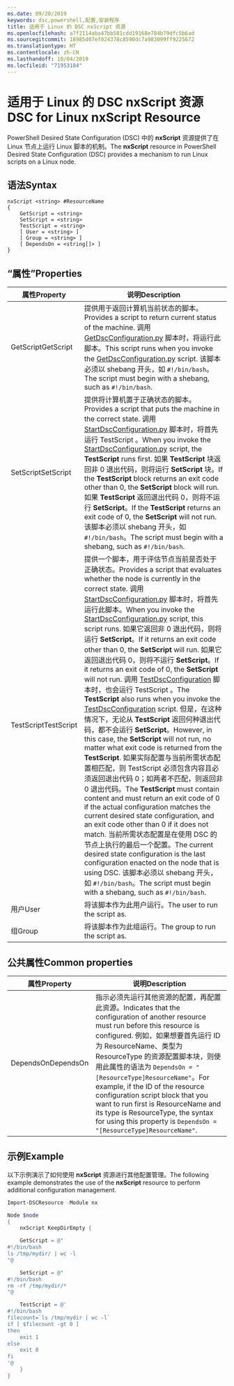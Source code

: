 ```yaml
---
ms.date: 09/20/2019
keywords: dsc,powershell,配置,安装程序
title: 适用于 Linux 的 DSC nxScript 资源
ms.openlocfilehash: a7f2114aba47bb581cdd19168e784b79dfc5b6ad
ms.sourcegitcommit: 18985d07ef024378c8590dc7a983099ff9225672
ms.translationtype: HT
ms.contentlocale: zh-CN
ms.lasthandoff: 10/04/2019
ms.locfileid: "71953184"
---
```

# <a name="dsc-for-linux-nxscript-resource"></a><span data-ttu-id="6d70e-103">适用于 Linux 的 DSC nxScript 资源</span><span class="sxs-lookup"><span data-stu-id="6d70e-103">DSC for Linux nxScript Resource</span></span>

<span data-ttu-id="6d70e-104">PowerShell Desired State Configuration (DSC) 中的 **nxScript** 资源提供了在 Linux 节点上运行 Linux 脚本的机制。</span><span class="sxs-lookup"><span data-stu-id="6d70e-104">The **nxScript** resource in PowerShell Desired State Configuration (DSC) provides a mechanism to run Linux scripts on a Linux node.</span></span>

## <a name="syntax"></a><span data-ttu-id="6d70e-105">语法</span><span class="sxs-lookup"><span data-stu-id="6d70e-105">Syntax</span></span>

```Syntax
nxScript <string> #ResourceName
{
    GetScript = <string>
    SetScript = <string>
    TestScript = <string>
    [ User = <string> ]
    [ Group = <string> ]
    [ DependsOn = <string[]> ]
}
```

## <a name="properties"></a><span data-ttu-id="6d70e-106">“属性”</span><span class="sxs-lookup"><span data-stu-id="6d70e-106">Properties</span></span>

|<span data-ttu-id="6d70e-107">属性</span><span class="sxs-lookup"><span data-stu-id="6d70e-107">Property</span></span> |<span data-ttu-id="6d70e-108">说明</span><span class="sxs-lookup"><span data-stu-id="6d70e-108">Description</span></span> |
|---|---|
|<span data-ttu-id="6d70e-109">GetScript</span><span class="sxs-lookup"><span data-stu-id="6d70e-109">GetScript</span></span> |<span data-ttu-id="6d70e-110">提供用于返回计算机当前状态的脚本。</span><span class="sxs-lookup"><span data-stu-id="6d70e-110">Provides a script to return current status of the machine.</span></span> <span data-ttu-id="6d70e-111">调用 [GetDscConfiguration.py](https://github.com/Microsoft/PowerShell-DSC-for-Linux#performing-dsc-operations-from-the-linux-computer) 脚本时，将运行此脚本。</span><span class="sxs-lookup"><span data-stu-id="6d70e-111">This script runs when you invoke the [GetDscConfiguration.py](https://github.com/Microsoft/PowerShell-DSC-for-Linux#performing-dsc-operations-from-the-linux-computer) script.</span></span> <span data-ttu-id="6d70e-112">该脚本必须以 shebang 开头，如 `#!/bin/bash`。</span><span class="sxs-lookup"><span data-stu-id="6d70e-112">The script must begin with a shebang, such as `#!/bin/bash`.</span></span> |
|<span data-ttu-id="6d70e-113">SetScript</span><span class="sxs-lookup"><span data-stu-id="6d70e-113">SetScript</span></span> |<span data-ttu-id="6d70e-114">提供将计算机置于正确状态的脚本。</span><span class="sxs-lookup"><span data-stu-id="6d70e-114">Provides a script that puts the machine in the correct state.</span></span> <span data-ttu-id="6d70e-115">调用 [StartDscConfiguration.py](https://github.com/Microsoft/PowerShell-DSC-for-Linux#performing-dsc-operations-from-the-linux-computer) 脚本时，将首先运行 TestScript  。</span><span class="sxs-lookup"><span data-stu-id="6d70e-115">When you invoke the [StartDscConfiguration.py](https://github.com/Microsoft/PowerShell-DSC-for-Linux#performing-dsc-operations-from-the-linux-computer) script, the **TestScript** runs first.</span></span> <span data-ttu-id="6d70e-116">如果 **TestScript** 块返回非 0 退出代码，则将运行 **SetScript** 块。</span><span class="sxs-lookup"><span data-stu-id="6d70e-116">If the **TestScript** block returns an exit code other than 0, the **SetScript** block will run.</span></span> <span data-ttu-id="6d70e-117">如果 **TestScript** 返回退出代码 0，则将不运行 **SetScript**。</span><span class="sxs-lookup"><span data-stu-id="6d70e-117">If the **TestScript** returns an exit code of 0, the **SetScript** will not run.</span></span> <span data-ttu-id="6d70e-118">该脚本必须以 shebang 开头，如 `#!/bin/bash`。</span><span class="sxs-lookup"><span data-stu-id="6d70e-118">The script must begin with a shebang, such as `#!/bin/bash`.</span></span> |
|<span data-ttu-id="6d70e-119">TestScript</span><span class="sxs-lookup"><span data-stu-id="6d70e-119">TestScript</span></span> |<span data-ttu-id="6d70e-120">提供一个脚本，用于评估节点当前是否处于正确状态。</span><span class="sxs-lookup"><span data-stu-id="6d70e-120">Provides a script that evaluates whether the node is currently in the correct state.</span></span> <span data-ttu-id="6d70e-121">调用 [StartDscConfiguration.py](https://github.com/Microsoft/PowerShell-DSC-for-Linux#performing-dsc-operations-from-the-linux-computer) 脚本时，将首先运行此脚本。</span><span class="sxs-lookup"><span data-stu-id="6d70e-121">When you invoke the [StartDscConfiguration.py](https://github.com/Microsoft/PowerShell-DSC-for-Linux#performing-dsc-operations-from-the-linux-computer) script, this script runs.</span></span> <span data-ttu-id="6d70e-122">如果它返回非 0 退出代码，则将运行 **SetScript**。</span><span class="sxs-lookup"><span data-stu-id="6d70e-122">If it returns an exit code other than 0, the **SetScript** will run.</span></span> <span data-ttu-id="6d70e-123">如果它返回退出代码 0，则将不运行 **SetScript**。</span><span class="sxs-lookup"><span data-stu-id="6d70e-123">If it returns an exit code of 0, the **SetScript** will not run.</span></span> <span data-ttu-id="6d70e-124">调用 [TestDscConfiguration](https://github.com/Microsoft/PowerShell-DSC-for-Linux#performing-dsc-operations-from-the-linux-computer) 脚本时，也会运行 TestScript  。</span><span class="sxs-lookup"><span data-stu-id="6d70e-124">The **TestScript** also runs when you invoke the [TestDscConfiguration](https://github.com/Microsoft/PowerShell-DSC-for-Linux#performing-dsc-operations-from-the-linux-computer) script.</span></span> <span data-ttu-id="6d70e-125">但是，在这种情况下，无论从 **TestScript** 返回何种退出代码，都不会运行 **SetScript**。</span><span class="sxs-lookup"><span data-stu-id="6d70e-125">However, in this case, the **SetScript** will not run, no matter what exit code is returned from the **TestScript**.</span></span> <span data-ttu-id="6d70e-126">如果实际配置与当前所需状态配置相匹配，则 TestScript  必须包含内容且必须返回退出代码 0；如两者不匹配，则返回非 0 退出代码。</span><span class="sxs-lookup"><span data-stu-id="6d70e-126">The **TestScript** must contain content and must return an exit code of 0 if the actual configuration matches the current desired state configuration, and an exit code other than 0 if it does not match.</span></span> <span data-ttu-id="6d70e-127">当前所需状态配置是在使用 DSC 的节点上执行的最后一个配置。</span><span class="sxs-lookup"><span data-stu-id="6d70e-127">The current desired state configuration is the last configuration enacted on the node that is using DSC.</span></span> <span data-ttu-id="6d70e-128">该脚本必须以 shebang 开头，如 `#!/bin/bash`。</span><span class="sxs-lookup"><span data-stu-id="6d70e-128">The script must begin with a shebang, such as `#!/bin/bash`.</span></span> |
|<span data-ttu-id="6d70e-129">用户</span><span class="sxs-lookup"><span data-stu-id="6d70e-129">User</span></span> |<span data-ttu-id="6d70e-130">将该脚本作为此用户运行。</span><span class="sxs-lookup"><span data-stu-id="6d70e-130">The user to run the script as.</span></span> |
|<span data-ttu-id="6d70e-131">组</span><span class="sxs-lookup"><span data-stu-id="6d70e-131">Group</span></span> |<span data-ttu-id="6d70e-132">将该脚本作为此组运行。</span><span class="sxs-lookup"><span data-stu-id="6d70e-132">The group to run the script as.</span></span> |

## <a name="common-properties"></a><span data-ttu-id="6d70e-133">公共属性</span><span class="sxs-lookup"><span data-stu-id="6d70e-133">Common properties</span></span>

|<span data-ttu-id="6d70e-134">属性</span><span class="sxs-lookup"><span data-stu-id="6d70e-134">Property</span></span> |<span data-ttu-id="6d70e-135">说明</span><span class="sxs-lookup"><span data-stu-id="6d70e-135">Description</span></span> |
|---|---|
|<span data-ttu-id="6d70e-136">DependsOn</span><span class="sxs-lookup"><span data-stu-id="6d70e-136">DependsOn</span></span> |<span data-ttu-id="6d70e-137">指示必须先运行其他资源的配置，再配置此资源。</span><span class="sxs-lookup"><span data-stu-id="6d70e-137">Indicates that the configuration of another resource must run before this resource is configured.</span></span> <span data-ttu-id="6d70e-138">例如，如果想要首先运行 ID 为 ResourceName、类型为 ResourceType 的资源配置脚本块，则使用此属性的语法为 `DependsOn = "[ResourceType]ResourceName"`。</span><span class="sxs-lookup"><span data-stu-id="6d70e-138">For example, if the ID of the resource configuration script block that you want to run first is ResourceName and its type is ResourceType, the syntax for using this property is `DependsOn = "[ResourceType]ResourceName"`.</span></span> |

## <a name="example"></a><span data-ttu-id="6d70e-139">示例</span><span class="sxs-lookup"><span data-stu-id="6d70e-139">Example</span></span>

<span data-ttu-id="6d70e-140">以下示例演示了如何使用 **nxScript** 资源进行其他配置管理。</span><span class="sxs-lookup"><span data-stu-id="6d70e-140">The following example demonstrates the use of the **nxScript** resource to perform additional configuration management.</span></span>

```powershell
Import-DSCResource -Module nx

Node $node
{
    nxScript KeepDirEmpty {

    GetScript = @"
#!/bin/bash
ls /tmp/mydir/ | wc -l
"@

    SetScript = @"
#!/bin/bash
rm -rf /tmp/mydir/*
"@

    TestScript = @'
#!/bin/bash
filecount=`ls /tmp/mydir | wc -l`
if [ $filecount -gt 0 ]
then
    exit 1
else
    exit 0
fi
'@
    }
}
```
